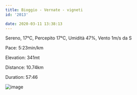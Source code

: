 ```yaml
---
title: Bioggio - Vernate - vigneti
id: '2013'

date: 2020-03-11 13:38:13
---
```


Sereno, 17°C, Percepito 17°C, Umidità 47%, Vento 1m/s da S

Pace: 5:23min/km

Elevation: 341mt

Distance: 10.74km

Duration: 57:46

![image](/images/2021/08/20200311-activity-image_hu1f11c93b5d17a9e3a5cfe4e9f8bbed4c_155964_700x0_resize_q75_box.jpg)

<!-- ![image](/images/2021/08/20200311-activity-map_hu5c82b13f20f1887d80a3abaae195ae80_74136_700x0_resize_box_3.png) -->
